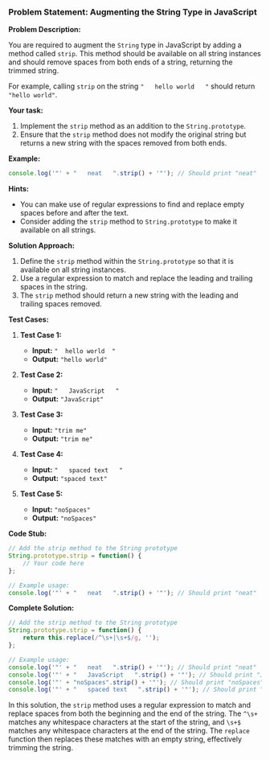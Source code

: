 ### Problem Statement: Augmenting the String Type in JavaScript

**Problem Description:**

You are required to augment the `String` type in JavaScript by adding a method called `strip`. This method should be available on all string instances and should remove spaces from both ends of a string, returning the trimmed string.

For example, calling `strip` on the string `"   hello world   "` should return `"hello world"`.

**Your task:**
1. Implement the `strip` method as an addition to the `String.prototype`.
2. Ensure that the `strip` method does not modify the original string but returns a new string with the spaces removed from both ends.

**Example:**
```javascript
console.log('"' + "   neat   ".strip() + '"'); // Should print "neat"
```

**Hints:**
- You can make use of regular expressions to find and replace empty spaces before and after the text.
- Consider adding the `strip` method to `String.prototype` to make it available on all strings.
  
**Solution Approach:**
1. Define the `strip` method within the `String.prototype` so that it is available on all string instances.
2. Use a regular expression to match and replace the leading and trailing spaces in the string.
3. The `strip` method should return a new string with the leading and trailing spaces removed.

**Test Cases:**

1. **Test Case 1:**
   - **Input:** `"  hello world  "`
   - **Output:** `"hello world"`

2. **Test Case 2:**
   - **Input:** `"   JavaScript   "`
   - **Output:** `"JavaScript"`

3. **Test Case 3:**
   - **Input:** `"trim me"`
   - **Output:** `"trim me"`

4. **Test Case 4:**
   - **Input:** `"   spaced text   "`
   - **Output:** `"spaced text"`

5. **Test Case 5:**
   - **Input:** `"noSpaces"`
   - **Output:** `"noSpaces"`

**Code Stub:**
```javascript
// Add the strip method to the String prototype
String.prototype.strip = function() {
    // Your code here
};

// Example usage:
console.log('"' + "   neat   ".strip() + '"'); // Should print "neat"
```

**Complete Solution:**
```javascript
// Add the strip method to the String prototype
String.prototype.strip = function() {
    return this.replace(/^\s+|\s+$/g, '');
};

// Example usage:
console.log('"' + "   neat   ".strip() + '"'); // Should print "neat"
console.log('"' + "   JavaScript   ".strip() + '"'); // Should print "JavaScript"
console.log('"' + "noSpaces".strip() + '"'); // Should print "noSpaces"
console.log('"' + "   spaced text   ".strip() + '"'); // Should print "spaced text"
```

In this solution, the `strip` method uses a regular expression to match and replace spaces from both the beginning and the end of the string. The `^\s+` matches any whitespace characters at the start of the string, and `\s+$` matches any whitespace characters at the end of the string. The `replace` function then replaces these matches with an empty string, effectively trimming the string.